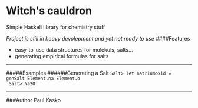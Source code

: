 Witch's cauldron
===============

Simple Haskell library for chemistry stuff

*Project is still in heavy devolepment and yet not ready to use*
####Features
- easy-to-use data structures for molekuls, salts...
- generating empirical formulas for salts

-----
#####Examples
######Generating a Salt
` Salt> let natriumoxid = genSalt Element.na Element.o ` <br>
` Salt> Na2O`

-----
###Author
Paul Kasko 
